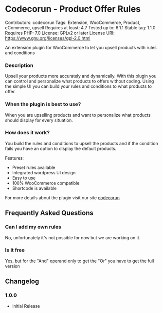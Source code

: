 # Codecorun - Product Offer Rules
Contributors: codecorun
Tags: Extension, WooCommerce, Product, eCommerce, upsell
Requires at least: 4.7
Tested up to: 6.1.1
Stable tag: 1.1.0
Requires PHP: 7.0
License: GPLv2 or later
License URI: https://www.gnu.org/licenses/gpl-2.0.html

An extension plugin for WooCommerce to let you upsell products with rules and conditions

### Description
Upsell your products more accurately and dynamically. With this plugin you can control and personalize what products to offers without coding. Using the simple UI you can build your rules and conditions to what products to offer.

### When the plugin is best to use?
When you are upselling products and want to personalize what products should display for every situation.

### How does it work?
You build the rules and conditions to upsell the products and if the condition fails you have an option to display the default products.

Features:

* Preset rules available
* Integrated wordpress UI design
* Easy to use
* 100% WooCommerce compatible
* Shortcode is available


For more details about the plugin visit our site [codecorun](https://codecorun.com/documentation/codecorun-product-offer-rules/ "Codecorun Coupon Discount Rules")

## Frequently Asked Questions

### Can I add my own rules

No, unfortunately it's not possible for now but we are working on it.

### Is it free

Yes, but for the "And" operand only to get the "Or" you have to get the full version

## Changelog

### 1.0.0
* Initial Release